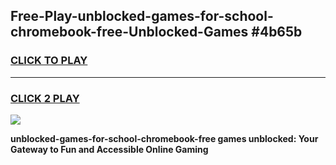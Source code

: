 
## Free-Play-unblocked-games-for-school-chromebook-free-Unblocked-Games #4b65b
<h3>
<a href="https://news.freeplayer.one?title=unblocked-games-for-school-chromebook-free&ref=8M">CLICK TO PLAY</a></h3>
<hr>

<h3>
<a href="https://news.freeplayer.one?title=unblocked-games-for-school-chromebook-free&ref=8M">CLICK 2 PLAY</a>
  
</h3>

<a href="https://news.freeplayer.one?title=unblocked-games-for-school-chromebook-free&ref=8M"><img src="https://clearcache.store/games.png"></a>


**unblocked-games-for-school-chromebook-free games unblocked: Your Gateway to Fun and Accessible Online Gaming**
